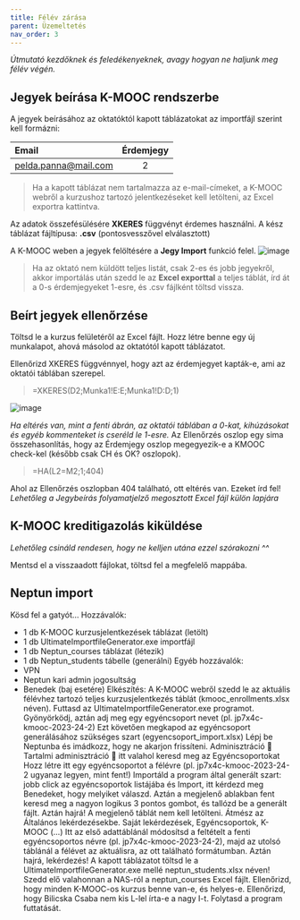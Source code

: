 ```yaml
---
title: Félév zárása
parent: Üzemeltetés
nav_order: 3
---
```

*Útmutató kezdőknek és feledékenyeknek, avagy hogyan ne haljunk meg félév végén.*

## Jegyek beírása K-MOOC rendszerbe
A jegyek beírásához az oktatóktól kapott táblázatokat az importfájl szerint kell formázni:

| Email | Érdemjegy |
|:-----|:---------:|
| pelda.panna@mail.com	| 2|

> Ha a kapott táblázat nem tartalmazza az e-mail-címeket, a K-MOOC webről a kurzushoz tartozó jelentkezéseket kell letölteni, az Excel exportra kattintva.

Az adatok összefésülésére **XKERES** függvényt érdemes használni. A kész táblázat fájltípusa: **.csv** (pontosvesszővel elválasztott)

A K-MOOC weben a jegyek felöltésére a **Jegy Import** funkció felel.
![image](https://github.com/mos-eisley/kmooc-docs/assets/94133260/4c2ff90f-fa17-4594-8fb1-303675f459ed)

>Ha az oktató nem küldött teljes listát, csak 2-es és jobb jegyekről, akkor importálás után szedd le az **Excel exporttal** a teljes táblát, írd át a 0-s érdemjegyeket 1-esre, és .csv fájlként töltsd vissza.

## Beírt jegyek ellenőrzése
Töltsd le a kurzus felületéről az Excel fájlt.
Hozz létre benne egy új munkalapot, ahová másolod az oktatótól kapott táblázatot.
 
Ellenőrizd XKERES függvénnyel, hogy azt az érdemjegyet kapták-e, ami az oktatói táblában szerepel.

> =XKERES(D2;Munka1!E:E;Munka1!D:D;1)

![image](https://github.com/mos-eisley/kmooc-docs/assets/94133260/4d90138b-89fb-4ed2-b951-c34b09c4d8ed)

*Ha eltérés van, mint a fenti ábrán, az oktatói táblában a 0-kat, kihúzásokat és egyéb kommenteket is cseréld le 1-esre.*
Az Ellenőrzés oszlop egy sima összehasonlítás, hogy az Érdemjegy oszlop megegyezik-e a KMOOC check-kel (később csak CH és OK? oszlopok).

> =HA(L2=M2;1;404)

Ahol az Ellenőrzés oszlopban 404 található, ott eltérés van. Ezeket írd fel! *Lehetőleg a Jegybeírás folyamatjelző megosztott Excel fájl külön lapjára*

## K-MOOC kreditigazolás kiküldése

*Lehetőleg csináld rendesen, hogy ne kelljen utána ezzel szórakozni ^^*

Mentsd el a visszaadott fájlokat, töltsd fel a megfelelő mappába.
## Neptun import
Kösd fel a gatyót…
Hozzávalók:
-	1 db K-MOOC kurzusjelentkezések táblázat (letölt)
-	1 db UltimateImportfileGenerator.exe importfájl
-	1 db Neptun_courses táblázat (létezik)
-	1 db Neptun_students tábelle (generálni)
Egyéb hozzávalók:
-	VPN
-	Neptun kari admin jogosultság
-	Benedek (baj esetére)
Elkészítés:
A K-MOOC webről szedd le az aktuális félévhez tartozó teljes kurzusjelentkezés táblát (kmooc_enrollments.xlsx néven).
Futtasd az UltimateImportfileGenerator.exe programot. Gyönyörködj, aztán adj meg egy egyéncsoport nevet (pl. jp7x4c-kmooc-2023-24-2)
Ezt követően megkapod az egyéncsoport generálásához szükséges szart (egyencsoport_import.xlsx)
Lépj be Neptunba és imádkozz, hogy ne akarjon frissíteni.
Adminisztráció  Tartalmi adminisztráció 	itt valahol keresd meg az Egyéncsoportokat
Hozz létre itt egy egyéncsoportot a félévre (pl. jp7x4c-kmooc-2023-24-2 ugyanaz legyen, mint fent!)
Importáld a program által generált szart: jobb click az egyéncsoportok listájába és Import, itt kérdezd meg Benedeket, hogy melyiket válaszd. Aztán a megjelenő ablakban fent keresd meg a nagyon logikus 3 pontos gombot, és tallózd be a generált fájlt. Aztán hajrá!
A megjelenő táblát nem kell letölteni.
Átmész az Általános lekérdezésekbe. Saját lekérdezések, Egyéncsoportok, K-MOOC (…)
Itt az első adattáblánál módosítsd a feltételt a fenti egyéncsoportos névre (pl. jp7x4c-kmooc-2023-24-2), majd az utolsó táblánál a félévet az aktuálisra, az ott található formátumban.
Aztán hajrá, lekérdezés!
A kapott táblázatot töltsd le a UltimateImportfileGenerator.exe mellé neptun_students.xlsx néven!
Szedd elő valahonnan a NAS-ról a neptun_courses Excel fájlt. Ellenőrizd, hogy minden K-MOOC-os kurzus benne van-e, és helyes-e. Ellenőrizd, hogy Bilicska Csaba nem kis L-lel írta-e a nagy I-t.
Folytasd a program futtatását.

